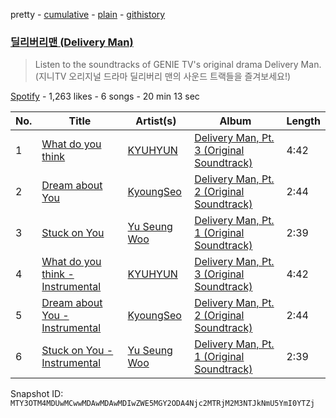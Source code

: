 pretty - [cumulative](/playlists/cumulative/37i9dQZF1DWSSPWTO4n5fg.md) - [plain](/playlists/plain/37i9dQZF1DWSSPWTO4n5fg) - [githistory](https://github.githistory.xyz/mackorone/spotify-playlist-archive/blob/main/playlists/plain/37i9dQZF1DWSSPWTO4n5fg)

### [딜리버리맨 \(Delivery Man\)](https://open.spotify.com/playlist/37i9dQZF1DWSSPWTO4n5fg)

> Listen to the soundtracks of GENIE TV's original drama Delivery Man\. \(지니TV 오리지널 드라마 딜리버리 맨의 사운드 트랙들을 즐겨보세요!\)

[Spotify](https://open.spotify.com/user/spotify) - 1,263 likes - 6 songs - 20 min 13 sec

| No. | Title | Artist(s) | Album | Length |
|---|---|---|---|---|
| 1 | [What do you think](https://open.spotify.com/track/67eDtcGNwhdNbjAJCuTd23) | [KYUHYUN](https://open.spotify.com/artist/0il5ZP3xYOECtONJtZ38Ln) | [Delivery Man, Pt\. 3 \(Original Soundtrack\)](https://open.spotify.com/album/1k2WDyfk5bfjnVhKi2enLC) | 4:42 |
| 2 | [Dream about You](https://open.spotify.com/track/4bctbXea9zAHvdHrA41DXD) | [KyoungSeo](https://open.spotify.com/artist/4rxWm4OrS8IRQ3YxDUwnJA) | [Delivery Man, Pt\. 2 \(Original Soundtrack\)](https://open.spotify.com/album/6nGoz0SzaiNs00WUBuxysF) | 2:44 |
| 3 | [Stuck on You](https://open.spotify.com/track/7E6PllCLelrFIzcoG3sMWl) | [Yu Seung Woo](https://open.spotify.com/artist/5ZSPRYslMYdwfwkKNcmBJf) | [Delivery Man, Pt\. 1 \(Original Soundtrack\)](https://open.spotify.com/album/6mOZeWDgFFPyucNrUl4Ied) | 2:39 |
| 4 | [What do you think \- Instrumental](https://open.spotify.com/track/4njlAyCTCIMqKzWAcKTFTs) | [KYUHYUN](https://open.spotify.com/artist/0il5ZP3xYOECtONJtZ38Ln) | [Delivery Man, Pt\. 3 \(Original Soundtrack\)](https://open.spotify.com/album/1k2WDyfk5bfjnVhKi2enLC) | 4:42 |
| 5 | [Dream about You \- Instrumental](https://open.spotify.com/track/4k70P1EOktPIGE4fZaZNAk) | [KyoungSeo](https://open.spotify.com/artist/4rxWm4OrS8IRQ3YxDUwnJA) | [Delivery Man, Pt\. 2 \(Original Soundtrack\)](https://open.spotify.com/album/6nGoz0SzaiNs00WUBuxysF) | 2:44 |
| 6 | [Stuck on You \- Instrumental](https://open.spotify.com/track/3Qvda3PiZGSluOsAztzoPN) | [Yu Seung Woo](https://open.spotify.com/artist/5ZSPRYslMYdwfwkKNcmBJf) | [Delivery Man, Pt\. 1 \(Original Soundtrack\)](https://open.spotify.com/album/6mOZeWDgFFPyucNrUl4Ied) | 2:39 |

Snapshot ID: `MTY3OTM4MDUwMCwwMDAwMDAwMDIwZWE5MGY2ODA4Njc2MTRjM2M3NTJkNmU5YmI0YTZj`
